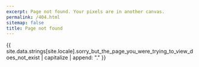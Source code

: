 ```yaml
---
excerpt: Page not found. Your pixels are in another canvas.
permalink: /404.html
sitemap: false
title: Page not found
---
```


{{ site.data.strings[site.locale].sorry_but_the_page_you_were_trying_to_view_does_not_exist | capitalize | append: "." }}
